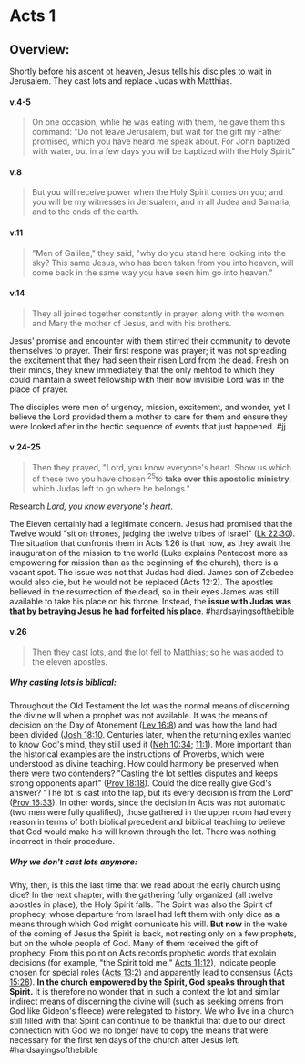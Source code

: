 # Acts 1

## Overview:
Shortly before his ascent ot heaven, Jesus tells his disciples to wait in Jerusalem. They cast lots and replace Judas with Matthias.


#### v.4-5
>On one occasion, whlie he was eating with them, he gave them this command: "Do not leave Jerusalem, but wait for the gift my Father promised, which you have heard me speak about. For John baptized with water, but in a few days you will be baptized with the Holy Spirit."

#### v.8
>But you will receive power when the Holy Spirit comes on you; and you will be my witnesses in Jersualem, and in all Judea and Samaria, and to the ends of the earth.

#### v.11
>"Men of Galilee," they said, "why do you stand here looking into the sky? This same Jesus, who has been taken from you into heaven, will come back in the same way you have seen him go into heaven."

#### v.14
>They all joined together constantly in prayer, along with the women and Mary the mother of Jesus, and with his brothers.

Jesus' promise and encounter with them stirred their community to devote themselves to prayer. Their first respone was prayer; it was not spreading the excitement that they had seen their risen Lord from the dead. Fresh on their minds, they knew immediately that the only mehtod to which they could maintain a sweet fellowship with their now invisible Lord was in the place of prayer.

The disciples were men of urgency, mission, excitement, and wonder, yet I believe the Lord provided them a mother to care for them and ensure they were looked after in the hectic sequence of events that just happened.
#jj

#### v.24-25
>Then they prayed, "Lord, you know everyone's heart. Show us which of these two you have chosen <sup>25</sup>to **take over this apostolic ministry**, which Judas left to go where he belongs."

Research *Lord, you know everyone's heart*.

The Eleven certainly had a legitimate concern. Jesus had promised that the Twelve would "sit on thrones, judging the twelve tribes of Israel" ([Lk 22:30](Luke22#v.30)). The situation that confronts them in Acts 1:26 is that now, as they await the inauguration of the mission to the world (Luke explains Pentecost more as empowering for mission than as the beginning of the church), there is a vacant spot. The issue was not that Judas had died. James son of Zebedee would also die, but he would not be replaced (Acts 12:2). The apostles believed in the resurrection of the dead, so in their eyes James was still available to take his place on his throne. Instead, the **issue with Judas was that by betraying Jesus he had forfeited his place**.
#hardsayingsofthebible 


#### v.26
>Then they cast lots, and the lot fell to Matthias; so he was added to the eleven apostles.

##### Why casting lots is biblical:
Throughout the Old Testament the lot was the normal means of discerning the divine will when a prophet was not available. It was the means of decision on the Day of Atonement ([Lev 16:8](Leviticus16#v.8)) and was how the land had been divided ([Josh 18:10](Joshua18#v.10). Centuries later, when the returning exiles wanted to know God's mind, they still used it ([Neh 10:34](Nehemiah10#v.34); [11:1](Nehemiah11#v.1)). More important than the historical examples are the instructions of Proverbs, which were understood as divine teaching. How could harmony be preserved when there were two contenders? "Casting the lot settles disputes and keeps strong opponents apart" ([Prov 18:18](Proverbs18.md#v.18)). Could the dice really give God's answer? "The lot is cast into the lap, but its every decision is from the Lord" ([Prov 16:33](Proverbs16.md#v.33)). In other words, since the decision in Acts was not automatic (two men were fully qualified), those gathered in the upper room had every reason in terms of both biblical precedent and biblical teaching to believe that God would make his will known through the lot. There was nothing incorrect in their procedure.

##### Why we don't cast lots anymore:
Why, then, is this the last time that we read about the early church using dice? In the next chapter, with the gathering fully organized (all twelve apostles in place), the Holy Spirit falls. The Spirit was also the Spirit of prophecy, whose departure from Israel had left them with only dice as a means through which God might comunicate his will. **But now** in the wake of the coming of Jesus the Spirit is back, not resting only on a few prophets, but on the whole people of God. Many of them received the gift of prophecy. From this point on Acts records prophetic words that explain decisions (for example, "the Spirit told me," [Acts 11:12](Acts11#v.12)), indicate people chosen for special roles ([Acts 13:2](Acts13#v.2)) and apparently lead to consensus ([Acts 15:28](Acts15#v.28)). **In the church empowered by the Spirit, God speaks through that Spirit.** It is therefore no wonder that in such a context the lot and similar indirect means of discerning the divine will (such as seeking omens from God like Gideon's fleece) were relegated to history. We who live in a church still filled with that Spirit can continue to be thankful that due to our direct connection with God we no longer have to copy the means that were necessary for the first ten days of the church after Jesus left. 
#hardsayingsofthebible 



